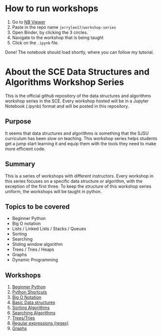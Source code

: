 # How to run workshops
1. Go to [NB Viewer](https://nbviewer.jupyter.org/)
1. Paste in the repo name `jerrylee17/workshop-series`
1. Open Binder, by clicking the 3 circles.
1. Navigate to the workshop that is being taught
1. Click on the `.ipynb` file.

Done! The notebook should load shortly, where you can follow my tutorial.

# About the SCE Data Structures and Algorithms Workshop Series

This is the official github repository of the 
data structures and algorithms workshop series
in the SCE. Every workshop hosted will be in a 
Jupyter Notebook (.ipynb) format and will be 
posted in this repository. 

## Purpose
It seems that data structures and algorithms is something
that the SJSU curriculum has been slow on teaching. This 
workshop series helps students get a jump start learning
it and equip them with the tools they need to make more 
efficient code.

## Summary
This is a series of workshops with different instructors. 
Every workshop in this series focuses on a specific data
structure or algorithm, with the exception of the first 
three. To keep the structure of this workshop series uniform, 
the workshops will be taught in python. 

## Topics to be covered
- Beginner Python
- Big O notation
- Lists / Linked Lists / Stacks / Queues
- Sorting
- Searching
- Sliding window algorithm
- Trees / Tries / Heaps
- Graphs
- Dynamic Programming

## Workshops
1. [Beginner Python](https://github.com/evanugarte/PythonWorkshop)
1. [Python Shortcuts](https://github.com/jerrylee17/Python-shortcuts-workshop)
1. [Big O Notation](https://github.com/hsorathia/daalgsh/tree/master/big_o)
1. [Basic Data structures](https://github.com/jerrylee17/workshop-series/tree/master/basic-data-structures)
1. [Sorting Algorithms](https://github.com/jerrylee17/workshop-series/tree/master/sorting)
1. [Searching Algorithms](https://github.com/jerrylee17/workshop-series/tree/master/searching)
1. [Trees/Tries](https://github.com/jerrylee17/workshop-series/tree/master/trees)
1. [Regular expressions (regex)](https://github.com/jerrylee17/workshop-series/tree/jerry/regex)
1. [Graphs]()


